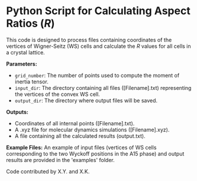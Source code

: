 # Python Script for Calculating Aspect Ratios (*R*)

This code is designed to process files containing coordinates of the vertices of Wigner-Seitz (WS) cells and calculate the *R* values for all cells in a crystal lattice.

**Parameters:**
- `grid_number`: The number of points used to compute the moment of inertia tensor.
- `input_dir`: The directory containing all files ([Filename].txt) representing the vertices of the convex WS cell.
- `output_dir`: The directory where output files will be saved.

**Outputs:**
- Coordinates of all internal points ([Filename].txt).
- A .xyz file for molecular dynamics simulations ([Filename].xyz).
- A file containing all the calculated results (output.txt).

**Example Files:**
An example of input files (vertices of WS cells corresponding to the two Wyckoff positions in the A15 phase) and output results are provided in the 'examples' folder.

Code contributed by X.Y. and X.K.

